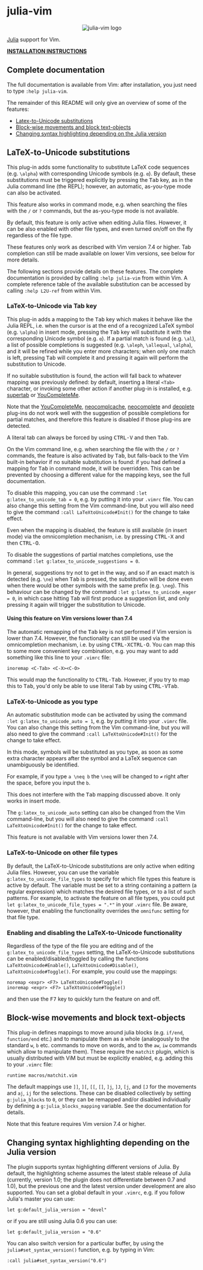 # julia-vim

<p align="center"><img src="logo.png" alt="julia-vim logo"/></p>

[Julia] support for Vim.

**[INSTALLATION INSTRUCTIONS]**

[Julia]: http://julialang.org/
[Installation instructions]: INSTALL.md

## Complete documentation

The full documentation is available from Vim: after installation, you just need to type `:help julia-vim`.

The remainder of this README will only give an overview of some of the features:

* [Latex-to-Unicode substitutions](#latex-to-unicode-substitutions)
* [Block-wise movements and block text-objects](#block-wise-movements-and-block-text-objects)
* [Changing syntax highlighting depending on the Julia version](#changing-syntax-highlighting-depending-on-the-julia-version)

## LaTeX-to-Unicode substitutions

This plug-in adds some functionality to substitute LaTeX code sequences (e.g. `\alpha`) with corresponding
Unicode symbols (e.g. `α`). By default, these substitutions must be triggered explicitly by pressing the
<kbd>Tab</kbd> key, as in the Julia command line (the REPL); however, an automatic, as-you-type mode can also
be activated.

This feature also works in command mode, e.g. when searching the files with the `/` or `?` commands, but the
as-you-type mode is not available.

By default, this feature is only active when editing Julia files. However, it can be also enabled with
other file types, and even turned on/off on the fly regardless of the file type.

These features only work as described with Vim version 7.4 or higher. Tab completion can still be made
available on lower Vim versions, see below for more details.

The following sections provide details on these features. The complete documentation is provided by calling
`:help julia-vim` from within Vim. A complete reference table of the available substitution can be
accessed by calling `:help L2U-ref` from within Vim.

### LaTeX-to-Unicode via Tab key

This plug-in adds a mapping to the <kbd>Tab</kbd> key which makes it behave like the Julia REPL, i.e. when
the cursor is at the end of a recognized LaTeX symbol (e.g. `\alpha`) in insert mode, pressing
the <kbd>Tab</kbd> key will substitute it with the corresponding Unicode symbol (e.g. `α`). If a partial match
is found (e.g. `\al`), a list of possible completions is suggested (e.g. `\aleph`, `\allequal`,
`\alpha`), and it will be refined while you enter more characters; when only one match is left, pressing
<kbd>Tab</kbd> will complete it and pressing it again will perform the substitution to Unicode.

If no suitable substitution is found, the action will fall back to whatever mapping was previously
defined: by default, inserting a literal `<Tab>` character, or invoking some other action if another
plug-in is installed, e.g. [supertab] or [YouCompleteMe].

Note that the [YouCompleteMe], [neocomplcache], [neocomplete] and [deoplete] plug-ins do not work well
with the suggestion of possible completions for partial matches, and therefore this feature is disabled
if those plug-ins are detected.

A literal tab can always be forced by using <kbd>CTRL-V</kbd> and then <kbd>Tab</kbd>.

On the Vim command line, e.g. when searching the file with the `/` or `?` commands, the feature is
also activated by <kbd>Tab</kbd>, but falls-back to the Vim built-in behavior if no suitable substitution
is found: if you had defined a mapping for <kbd>Tab</kbd> in command mode, it will be overridden. This
can be prevented by choosing a different value for the mapping keys, see the full documentation.

To disable this mapping, you can use the command `:let g:latex_to_unicode_tab = 0`, e.g. by putting
it into your `.vimrc` file. You can also change this setting from the Vim command-line, but you will
also need to give the command `:call LaTeXtoUnicode#Init()` for the change to take effect.

Even when the mapping is disabled, the feature is still available (in insert mode) via the
omnicompletion mechanism, i.e. by pressing <kbd>CTRL-X</kbd> and then <kbd>CTRL-O</kbd>.

To disable the suggestions of partial matches completions, use the command
`:let g:latex_to_unicode_suggestions = 0`.

In general, suggestions try not to get in the way, and so if an exact match is detected (e.g. `\ne`) when
<kbd>Tab</kbd> is pressed, the substitution will be done even when there would be other symbols with the same prefix
(e.g. `\neg`). This behaviour can be changed by the command `:let g:latex_to_unicode_eager = 0`, in
which case hitting <kbd>Tab</kbd> will first produce a suggestion list, and only pressing it again will trigger the
substitution to Unicode.

[supertab]: https://github.com/ervandew/supertab
[YouCompleteMe]: https://github.com/Valloric/YouCompleteMe
[neocomplcache]: https://github.com/Shougo/neocomplcache.vim
[neocomplete]: https://github.com/Shougo/neocomplete.vim
[deoplete]: https://github.com/Shougo/deoplete.nvim

#### Using this feature on Vim versions lower than 7.4

The automatic remapping of the <kbd>Tab</kbd> key is not performed if Vim version is lower than 7.4. However, the
functionality can still be used via the omnicompletion mechanism, i.e. by using <kbd>CTRL-X</kbd><kbd>CTRL-O</kbd>. You can
map this to some more convenient key combination, e.g. you may want to add something like this line to your
`.vimrc` file:

```
inoremap <C-Tab> <C-X><C-O>
```

This would map the functionality to <kbd>CTRL-Tab</kbd>. However, if you try to map this to <kbd>Tab</kbd>, you'd only be
able to use literal <kbd>Tab</kbd> by using <kbd>CTRL-V</kbd><kbd>Tab</kbd>.

### LaTeX-to-Unicode as you type

An automatic substitution mode can be activated by using the command `:let g:latex_to_unicode_auto = 1`,
e.g. by putting it into your `.vimrc` file. You can also change this setting from the Vim command-line, but
you will also need to give the command `:call LaTeXtoUnicode#Init()` for the change to take effect.

In this mode, symbols will be substituted as you type, as soon as some extra character appears after the symbol
and a LaTeX sequence can unambiguously be identified.

For example, if you type `a \neq b` the `\neq` will be changed to `≠` right after the space, before you input
the `b`.

This does not interfere with the <kbd>Tab</kbd> mapping discussed above. It only works in insert mode.

The `g:latex_to_unicode_auto` setting can also be changed from the Vim command-line, but you will
also need to give the command `:call LaTeXtoUnicode#Init()` for the change to take effect.

This feature is not available with Vim versions lower then 7.4.

### LaTeX-to-Unicode on other file types

By default, the LaTeX-to-Unicode substitutions are only active when editing Julia files. However, you can use
the variable `g:latex_to_unicode_file_types` to specify for which file types this feature is active by default.
The variable must be set to a string containing a pattern (a regular expression) which matches the desired file
types, or to a list of such patterns. For example, to activate the feature on all file types, you could put
`let g:latex_to_unicode_file_types = ".*"` in your `.vimrc` file.
Be aware, however, that enabling the functionality overrides the `omnifunc` setting for that file type.

### Enabling and disabling the LaTeX-to-Unicode functionality

Regardless of the type of the file you are editing and of the `g:latex_to_unicode_file_types` setting, the
LaTeX-to-Unicode substitutions can be enabled/disabled/toggled by calling the functions
`LaTeXtoUnicode#Enable()`, `LaTeXtoUnicode#Disable()`, `LaTeXtoUnicode#Toggle()`. For example, you could use
the mappings:

```
noremap <expr> <F7> LaTeXtoUnicode#Toggle()
inoremap <expr> <F7> LaTeXtoUnicode#Toggle()
```

and then use the <kbd>F7</kbd> key to quickly turn the feature on and off.

## Block-wise movements and block text-objects

This plug-in defines mappings to move around julia blocks (e.g. `if/end`, `function/end` etc.) and to
manipulate them as a whole (analogously to the standard `w`, `b` etc. commands to move on words, and to
the `aw`, `iw` commands which allow to manipulate them). These require the `matchit` plugin, which is usually
distributed with ViM but must be explicitly enabled, e.g. adding this to your `.vimrc` file:

```vim
runtime macros/matchit.vim
```

The default mappings use `]]`, `][`, `[[`, `[]`, `]j`, `]J`, `[j`, and `[J` for the movements
and `aj`, `ij` for the selections. These can be disabled collectively by setting `g:julia_blocks` to `0`,
or they can be remapped and/or disabled individually by defining a `g:julia_blocks_mapping` variable.
See the documentation for details.

Note that this feature requires Vim version 7.4 or higher.

## Changing syntax highlighting depending on the Julia version

The plugin supports syntax highlighting different versions of Julia. By default, the highlighting scheme assumes
the latest stable release of Julia (currently, version 1.0; the plugin does not differentiate between 0.7 and 1.0),
but the previous one and the latest version under development are also supported. You can set a global default in
your `.vimrc`, e.g. if you follow Julia's master you can use:

```
let g:default_julia_version = "devel"
```

or if you are still using Julia 0.6 you can use:

```
let g:default_julia_version = "0.6"
```

You can also switch version for a particular buffer, by using the `julia#set_syntax_version()` function, e.g.
by typing in Vim:

```
:call julia#set_syntax_version("0.6")
```
